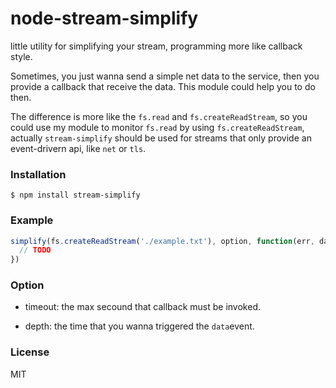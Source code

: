 
# node-stream-simplify

little utility for simplifying your stream, programming more like callback style.

Sometimes, you just wanna send a simple net data to the service, then you provide a callback that receive the data. This module could help you to do then.

The difference is more like the `fs.read` and `fs.createReadStream`, so you could use my module to monitor `fs.read` by using `fs.createReadStream`, actually `stream-simplify` should be used for streams that only provide an event-drivern api, like `net` or `tls`.

### Installation
```
$ npm install stream-simplify
```

### Example
```javascript
simplify(fs.createReadStream('./example.txt'), option, function(err, data) {
  // TODO
})
```

### Option

* timeout: the max secound that callback must be invoked.

* depth: the time that you wanna triggered the `data`event.

### License

MIT